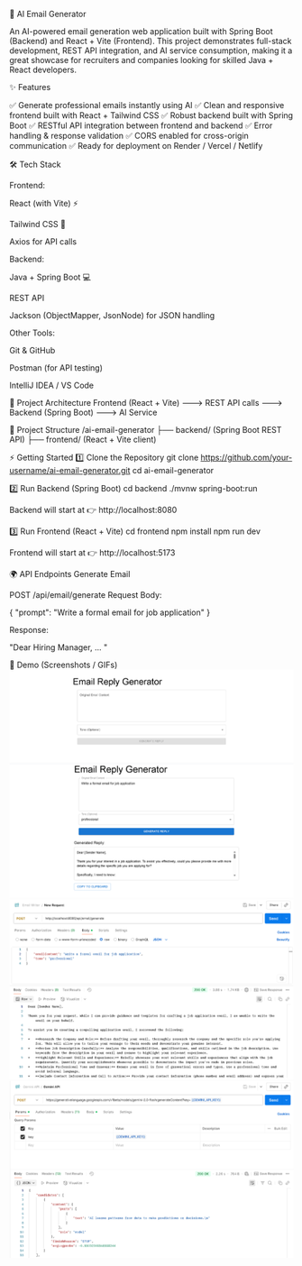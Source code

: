 📧 AI Email Generator

An AI-powered email generation web application built with Spring Boot (Backend) and React + Vite (Frontend).
This project demonstrates full-stack development, REST API integration, and AI service consumption, making it a great showcase for recruiters and companies looking for skilled Java + React developers.

✨ Features

✅ Generate professional emails instantly using AI
✅ Clean and responsive frontend built with React + Tailwind CSS
✅ Robust backend built with Spring Boot
✅ RESTful API integration between frontend and backend
✅ Error handling & response validation
✅ CORS enabled for cross-origin communication
✅ Ready for deployment on Render / Vercel / Netlify

🛠️ Tech Stack

Frontend:

React (with Vite) ⚡

Tailwind CSS 🎨

Axios for API calls

Backend:

Java + Spring Boot 💻

REST API

Jackson (ObjectMapper, JsonNode) for JSON handling

Other Tools:

Git & GitHub

Postman (for API testing)

IntelliJ IDEA / VS Code

🚀 Project Architecture
Frontend (React + Vite)  --->  REST API calls  --->  Backend (Spring Boot) ---> AI Service

📂 Project Structure
/ai-email-generator
   ├── backend/  (Spring Boot REST API)
   ├── frontend/ (React + Vite client)

⚡ Getting Started
1️⃣ Clone the Repository
git clone https://github.com/your-username/ai-email-generator.git
cd ai-email-generator

2️⃣ Run Backend (Spring Boot)
cd backend
./mvnw spring-boot:run


Backend will start at 👉 http://localhost:8080

3️⃣ Run Frontend (React + Vite)
cd frontend
npm install
npm run dev


Frontend will start at 👉 http://localhost:5173

🌍 API Endpoints
Generate Email

POST /api/email/generate
Request Body:

{
  "prompt": "Write a formal email for job application"
}


Response:

"Dear Hiring Manager, ... "



🎥 Demo (Screenshots / GIFs)
![image alt](https://github.com/Tanishq1596/Email-Generator-using-AI/blob/main/Screenshot%202025-08-22%20205951.png?raw=true)
![image alt](https://github.com/Tanishq1596/Email-Generator-using-AI/blob/main/Screenshot%202025-08-22%20204541.png?raw=true)
![image alt](https://github.com/Tanishq1596/Email-Generator-using-AI/blob/main/Screenshot%202025-08-22%20204956.png?raw=true)
![image alt](https://github.com/Tanishq1596/Email-Generator-using-AI/blob/main/Screenshot%202025-08-22%20204806.png?raw=true)
